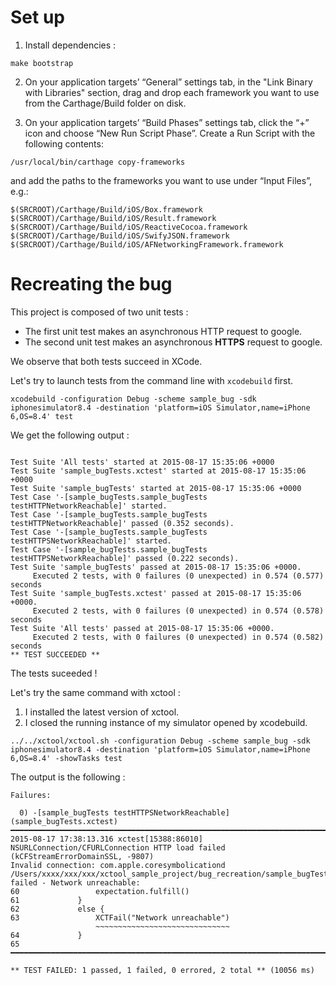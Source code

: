 # Set up

1. Install dependencies :
```
make bootstrap
```
2. On your application targets’ “General” settings tab, in the "Link Binary with Libraries" section, drag and drop each framework you want to use from the Carthage/Build folder on disk.

3. On your application targets’ “Build Phases” settings tab, click the “+” icon and choose “New Run Script Phase”. Create a Run Script with the following contents:

```
/usr/local/bin/carthage copy-frameworks
```
and add the paths to the frameworks you want to use under “Input Files”, e.g.:

```
$(SRCROOT)/Carthage/Build/iOS/Box.framework
$(SRCROOT)/Carthage/Build/iOS/Result.framework
$(SRCROOT)/Carthage/Build/iOS/ReactiveCocoa.framework
$(SRCROOT)/Carthage/Build/iOS/SwifyJSON.framework
$(SRCROOT)/Carthage/Build/iOS/AFNetworkingFramework.framework
```

# Recreating the bug

This project is composed of two unit tests :
- The first unit test makes an asynchronous HTTP request to google.
- The second unit test makes an asynchronous **HTTPS** request to google.

We observe that both tests succeed in XCode.

Let's try to launch tests from the command line with `xcodebuild` first.

```
xcodebuild -configuration Debug -scheme sample_bug -sdk iphonesimulator8.4 -destination 'platform=iOS Simulator,name=iPhone 6,OS=8.4' test
```

We get the following output :
```

Test Suite 'All tests' started at 2015-08-17 15:35:06 +0000
Test Suite 'sample_bugTests.xctest' started at 2015-08-17 15:35:06 +0000
Test Suite 'sample_bugTests' started at 2015-08-17 15:35:06 +0000
Test Case '-[sample_bugTests.sample_bugTests testHTTPNetworkReachable]' started.
Test Case '-[sample_bugTests.sample_bugTests testHTTPNetworkReachable]' passed (0.352 seconds).
Test Case '-[sample_bugTests.sample_bugTests testHTTPSNetworkReachable]' started.
Test Case '-[sample_bugTests.sample_bugTests testHTTPSNetworkReachable]' passed (0.222 seconds).
Test Suite 'sample_bugTests' passed at 2015-08-17 15:35:06 +0000.
	 Executed 2 tests, with 0 failures (0 unexpected) in 0.574 (0.577) seconds
Test Suite 'sample_bugTests.xctest' passed at 2015-08-17 15:35:06 +0000.
	 Executed 2 tests, with 0 failures (0 unexpected) in 0.574 (0.578) seconds
Test Suite 'All tests' passed at 2015-08-17 15:35:06 +0000.
	 Executed 2 tests, with 0 failures (0 unexpected) in 0.574 (0.582) seconds
** TEST SUCCEEDED **
```

The tests suceeded !

Let's try the same command with xctool :
1. I installed the latest version of xctool.
2. I closed the running instance of my simulator opened by xcodebuild.

```
../../xctool/xctool.sh -configuration Debug -scheme sample_bug -sdk iphonesimulator8.4 -destination 'platform=iOS Simulator,name=iPhone 6,OS=8.4' -showTasks test
```

The output is the following :
```
Failures:

  0) -[sample_bugTests testHTTPSNetworkReachable] (sample_bugTests.xctest)
━━━━━━━━━━━━━━━━━━━━━━━━━━━━━━━━━━━━━━━━━━━━━━━━━━━━━━━━━━━━━━━━━━━━━━━━━━━━━━━━━━━━━━━━━━━━━━━━━━━━━━━━━━━━━━━━━━━━━━━━━━━━━━━━━━━━━━━━━━━━━━━━━━━━━━━━━━━━━━━━━━━━━━━━━━
2015-08-17 17:38:13.316 xctest[15388:86010] NSURLConnection/CFURLConnection HTTP load failed (kCFStreamErrorDomainSSL, -9807)
Invalid connection: com.apple.coresymbolicationd
/Users/xxxx/xxx/xxx/xctool_sample_project/bug_recreation/sample_bugTests/sample_bugTests.swift:63: failed - Network unreachable:
60                 expectation.fulfill()
61             }
62             else {
63                 XCTFail("Network unreachable")
                   ~~~~~~~~~~~~~~~~~~~~~~~~~~~~~~
64             }
65
━━━━━━━━━━━━━━━━━━━━━━━━━━━━━━━━━━━━━━━━━━━━━━━━━━━━━━━━━━━━━━━━━━━━━━━━━━━━━━━━━━━━━━━━━━━━━━━━━━━━━━━━━━━━━━━━━━━━━━━━━━━━━━━━━━━━━━━━━━━━━━━━━━━━━━━━━━━━━━━━━━━━━━━━━━

** TEST FAILED: 1 passed, 1 failed, 0 errored, 2 total ** (10056 ms)
```
